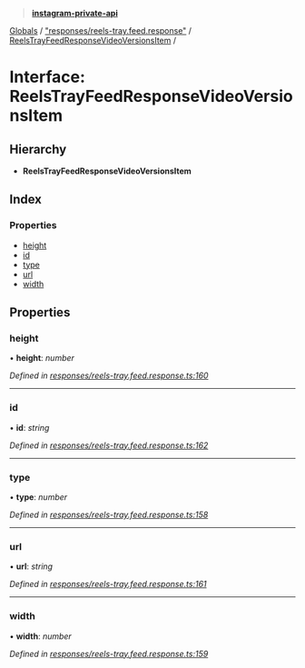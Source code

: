 > **[instagram-private-api](../README.md)**

[Globals](../README.md) / ["responses/reels-tray.feed.response"](../modules/_responses_reels_tray_feed_response_.md) / [ReelsTrayFeedResponseVideoVersionsItem](_responses_reels_tray_feed_response_.reelstrayfeedresponsevideoversionsitem.md) /

# Interface: ReelsTrayFeedResponseVideoVersionsItem

## Hierarchy

* **ReelsTrayFeedResponseVideoVersionsItem**

## Index

### Properties

* [height](_responses_reels_tray_feed_response_.reelstrayfeedresponsevideoversionsitem.md#height)
* [id](_responses_reels_tray_feed_response_.reelstrayfeedresponsevideoversionsitem.md#id)
* [type](_responses_reels_tray_feed_response_.reelstrayfeedresponsevideoversionsitem.md#type)
* [url](_responses_reels_tray_feed_response_.reelstrayfeedresponsevideoversionsitem.md#url)
* [width](_responses_reels_tray_feed_response_.reelstrayfeedresponsevideoversionsitem.md#width)

## Properties

###  height

• **height**: *number*

*Defined in [responses/reels-tray.feed.response.ts:160](https://github.com/dilame/instagram-private-api/blob/173bc62/src/responses/reels-tray.feed.response.ts#L160)*

___

###  id

• **id**: *string*

*Defined in [responses/reels-tray.feed.response.ts:162](https://github.com/dilame/instagram-private-api/blob/173bc62/src/responses/reels-tray.feed.response.ts#L162)*

___

###  type

• **type**: *number*

*Defined in [responses/reels-tray.feed.response.ts:158](https://github.com/dilame/instagram-private-api/blob/173bc62/src/responses/reels-tray.feed.response.ts#L158)*

___

###  url

• **url**: *string*

*Defined in [responses/reels-tray.feed.response.ts:161](https://github.com/dilame/instagram-private-api/blob/173bc62/src/responses/reels-tray.feed.response.ts#L161)*

___

###  width

• **width**: *number*

*Defined in [responses/reels-tray.feed.response.ts:159](https://github.com/dilame/instagram-private-api/blob/173bc62/src/responses/reels-tray.feed.response.ts#L159)*